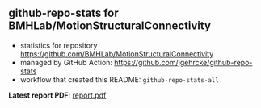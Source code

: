 ## github-repo-stats for BMHLab/MotionStructuralConnectivity

- statistics for repository https://github.com/BMHLab/MotionStructuralConnectivity
- managed by GitHub Action: https://github.com/jgehrcke/github-repo-stats
- workflow that created this README: `github-repo-stats-all`

**Latest report PDF**: [report.pdf](https://github.com/chaosuo/add-ghrs/raw/github-repo-stats/BMHLab/MotionStructuralConnectivity/latest-report/report.pdf)

